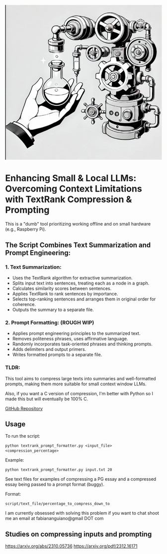 ![TextRank Summarizer and Prompt Formatter](https://raw.githubusercontent.com/tunahorse/textrank_compression_llm_prompter/master/image.png)


# Enhancing Small & Local LLMs: Overcoming Context Limitations with TextRank Compression & Prompting


This is a "dumb" tool prioritizing working offline and on small hardware (e.g., Raspberry Pi).

## The Script Combines Text Summarization and Prompt Engineering:

### 1. Text Summarization:
- Uses the TextRank algorithm for extractive summarization.
- Splits input text into sentences, treating each as a node in a graph.
- Calculates similarity scores between sentences.
- Applies TextRank to rank sentences by importance.
- Selects top-ranking sentences and arranges them in original order for coherence.
- Outputs the summary to a separate file.

### 2. Prompt Formatting: (ROUGH WIP)
- Applies prompt engineering principles to the summarized text.
- Removes politeness phrases, uses affirmative language.
- Randomly incorporates task-oriented phrases and thinking prompts.
- Adds delimiters and output primers.
- Writes formatted prompts to a separate file.

### TLDR:
This tool aims to compress large texts into summaries and well-formatted prompts, making them more suitable for small context window LLMs.

Also, if you want a C version of compression, I'm better with Python so I made this but will eventually be 100% C.

[GitHub Repository](https://github.com/tunahorse/TextRank_local_text_summarizer)

## Usage

To run the script:

```
python textrank_prompt_formatter.py <input_file> <compression_percentage>
```

Example:
```
python textrank_prompt_formatter.py input.txt 20
```

See text files for examples of compressing a PG essay and a compressed essay being passed to a prompt format (buggy).

Format:
```
script/text_file/percentage_to_compress_down_to
```

I am currently obsessed with solving this problem if you want to chat shoot me an email at fabiananguiano@gmail DOT com 

## Studies on compressing inputs and prompting

https://arxiv.org/abs/2310.05736
https://arxiv.org/pdf/2312.16171
